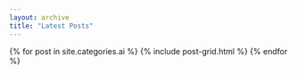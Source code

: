 ```yaml
---
layout: archive
title: "Latest Posts"
---
```


<div class="tiles">
{% for post in site.categories.ai %}
	{% include post-grid.html %}
{% endfor %}
</div><!-- /.tiles -->
